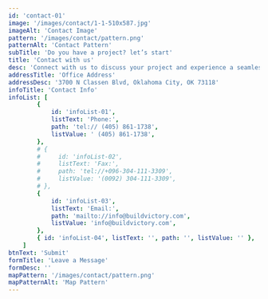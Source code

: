 ```yaml
---
id: 'contact-01'
image: '/images/contact/1-1-510x587.jpg'
imageAlt: 'Contact Image'
pattern: '/images/contact/pattern.png'
patternAlt: 'Contact Pattern'
subTitle: 'Do you have a project? let’s start'
title: 'Contact with us'
desc: 'Connect with us to discuss your project and experience a seamless, stress-free building journey with unmatched quality and attention to detail...'
addressTitle: 'Office Address'
addressDesc: '3700 N Classen Blvd, Oklahoma City, OK 73118'
infoTitle: 'Contact Info'
infoList: [
        {
            id: 'infoList-01',
            listText: 'Phone:',
            path: 'tel:// (405) 861-1738',
            listValue: ' (405) 861-1738',
        },
        # {
        #     id: 'infoList-02',
        #     listText: 'Fax:',
        #     path: 'tel://+096-304-111-3309',
        #     listValue: '(0092) 304-111-3309',
        # },
        {
            id: 'infoList-03',
            listText: 'Email:',
            path: 'mailto://info@buildvictory.com',
            listValue: 'info@buildvictory.com',
        },
        { id: 'infoList-04', listText: '', path: '', listValue: '' },
    ]
btnText: 'Submit'
formTitle: 'Leave a Message'
formDesc: ''
mapPattern: '/images/contact/pattern.png'
mapPatternAlt: 'Map Pattern'
---
```

